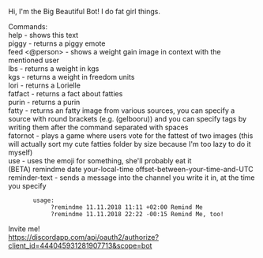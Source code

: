 Hi, I'm the Big Beautiful Bot! I do fat girl things.  

Commands:  
help - shows this text  
piggy - returns a piggy emote  
feed <@person> - shows a weight gain image in context with the mentioned user  
lbs <lbs> - returns a weight in kgs  
kgs <kgs> - returns a weight in freedom units  
lori - returns a Lorielle  
fatfact - returns a fact about fatties  
purin - returns a purin  
fatty - returns an fatty image from various sources, you can specify a source with round brackets (e.g. (gelbooru)) and you can specify tags by writing them after the command separated with spaces  
fatornot - plays a game where users vote for the fattest of two images (this will actually sort my cute fatties folder by size because I'm too lazy to do it myself)  
use <emoji> - uses the emoji for something, she'll probably eat it  
(BETA) remindme date your-local-time offset-between-your-time-and-UTC reminder-text 
        - sends a message into the channel you write it in, at the time you specify
        
           usage:   
                ?remindme 11.11.2018 11:11 +02:00 Remind Me
                ?remindme 11.11.2018 22:22 -00:15 Remind Me, too!

Invite me!  
https://discordapp.com/api/oauth2/authorize?client_id=444045931281907713&scope=bot  
  
